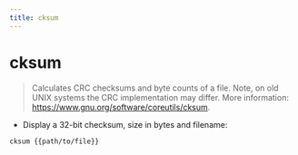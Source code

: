 ```yaml
---
title: cksum
---
```

# cksum

> Calculates CRC checksums and byte counts of a file.
> Note, on old UNIX systems the CRC implementation may differ.
> More information: <https://www.gnu.org/software/coreutils/cksum>.

- Display a 32-bit checksum, size in bytes and filename:

`cksum {{path/to/file}}`
